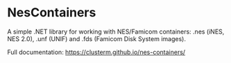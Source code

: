 # NesContainers
A simple .NET library for working with NES/Famicom containers: .nes (iNES, NES 2.0), .unf (UNIF) and .fds (Famicom Disk System images).

Full documentation: https://clusterm.github.io/nes-containers/
